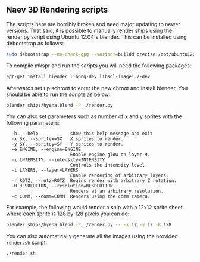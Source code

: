 ## Naev 3D Rendering scripts

The scripts here are horribly broken and need major updating to newer versions.
That said, it is possible to manually render ships using the render.py script
using Ubuntu 12.04's blender. This can be installed using debootstrap as follows:

```sh
sudo debootstrap --no-check-gpg --variant=buildd precise /opt/ubuntu1204 http://archive.ubuntu.com/ubuntu/
```

To compile mkspr and run the scripts you will need the following packages:

```sh
apt-get install blender libpng-dev libsdl-image1.2-dev
```

Afterwards set up schroot to enter the new chroot and install blender. You
should be able to run the scripts as below:

```sh
blender ships/hyena.blend -P ./render.py
```

You can also set parameters such as number of x and y sprites with the following parameters:

```
  -h, --help            show this help message and exit
  -x SX, --spritex=SX   X sprites to render.
  -y SY, --spritey=SY   Y sprites to render.
  -e ENGINE, --engine=ENGINE
                        Enable engine glow on layer 9.
  -i INTENSITY, --intensity=INTENSITY
                        Controls the intensity level.
  -l LAYERS, --layer=LAYERS
                        Enable rendering of arbitrary layers.
  -r ROTZ, --rotz=ROTZ  Begins render with arbitrary Z rotation.
  -R RESOLUTION, --resolution=RESOLUTION
                        Renders at an arbitrary resolution.
  -c COMM, --comm=COMM  Renders using the comm camera.
```

For example, the following would render a ship with a 12x12 sprite sheet where each sprite is 128 by 128 pixels you can do:

```sh
blender ships/hyena.blend -P ./render.py -- -x 12 -y 12 -R 128
```

You can also automatically generate all the images using the provided `render.sh` script:

```sh
./render.sh
```
